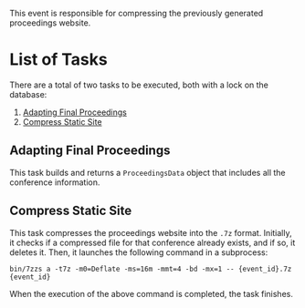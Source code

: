 This event is responsible for compressing the previously generated proceedings website.

# List of Tasks

There are a total of two tasks to be executed, both with a lock on the database:

1. [Adapting Final Proceedings](#adapting-final-proceedings)
2. [Compress Static Site](#compress-static-site)

## Adapting Final Proceedings

This task builds and returns a `ProceedingsData` object that includes all the conference information.

## Compress Static Site

This task compresses the proceedings website into the `.7z` format. Initially, it checks if a compressed file for that conference already exists, and if so, it deletes it. Then, it launches the following command in a subprocess:

`bin/7zzs a -t7z -m0=Deflate -ms=16m -mmt=4 -bd -mx=1 -- {event_id}.7z {event_id}`

When the execution of the above command is completed, the task finishes.

